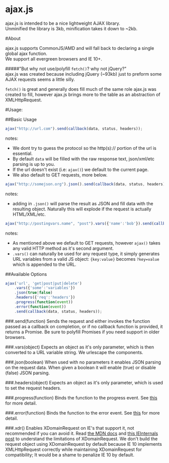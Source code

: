 ajax.js
===========

ajax.js is intended to be a nice lightweight AJAX library.  
Unminified the library is 3kb, minification takes it down to ~2kb.

#About

ajax.js supports CommonJS/AMD and will fall back to declaring a single global ajax function.  
We support all evergreen browsers and IE 10+.

#####"But why not use/polyfill `fetch()`? why not jQuery?"  
ajax.js was created because including jQuery (~93kb) just to preform some AJAX requests seems a little silly.

`fetch()` is great and generally does fill much of the same role ajax.js was created to fill, however ajax.js brings more to the table as an abstraction of XMLHttpRequest.

#Usage:

##Basic Usage

```javascript
ajax("http://url.com").send(callback(data, status, headers));
```
notes: 

- We dont try to guess the protocol so the http(s):// portion of the url is essential.
- By default `data` will be filled with the raw response text, json/xml/etc parsing is up to you.
- If the url doesn't exist (i.e: `ajax()`) we default to the current page.
- We also default to GET requests, more below.

```javascript
ajax("http://somejson.org").json().send(callback(data, status, headers));
```
notes:

- adding in `.json()` will parse the result as JSON and fill data with the resulting object. Naturally this will explode if the request is actually HTML/XML/etc.

```javascript
ajax("http://postingvars.name", "post").vars({'name':'bob'}).send(callback(data, status, headers));
```
notes: 

- As mentioned above we default to GET requests, however `ajax()` takes any valid HTTP method as it's second argument.
- `.vars()` can naturally be used for any request type, it simply generates URL variables from a valid JS object: `{key:value}` becomes `?key=value` which is appended to the URL.



##Available Options

```javascript
ajax('url', 'get|post|put|delete')
	.vars({'some':'variables'})
	.json(true|false)
	.headers({'req':'headers'})
	.progress(function(event))
	.error(function(event))
	.send(callback(data, status, headers));
```

###.send(function)
Sends the request and either invokes the function passed as a callback on completion, or if no callback function is provided, it returns a Promise. Be sure to polyfill Promises if you need support in older browsers.

###.vars(object)
Expects an object as it's only parameter, which is then converted to a URL variable string. We urlescape the components.

###.json(boolean)
When used with no parameters it enables JSON parsing on the request data. When given a boolean it will enable (true) or disable (false) JSON parsing.

###.headers(object)
Expects an object as it's only parameter, which is used to set the request headers.

###.progress(function)
Binds the function to the progress event. See [this](https://developer.mozilla.org/en-US/docs/Web/API/ProgressEvent) for more detail.

###.error(function)
Binds the function to the error event. See [this](https://developer.mozilla.org/en-US/docs/Web/API/ProgressEvent) for more detail.

###.xdr()
Enables XDomainRequest on IE's that support it, not recommended if you can avoid it. Read [the MDN docs](https://developer.mozilla.org/en-US/docs/Web/API/XDomainRequest) and [this IEInternals post](http://blogs.msdn.com/b/ieinternals/archive/2010/05/13/xdomainrequest-restrictions-limitations-and-workarounds.aspx) to understand the limitations of XDomainRequest. We don't build the request object using XDomainRequest by default because IE 10 implements XMLHttpRequest correctly while maintaining XDomainRequest for compatibility; It would be a shame to penalize IE 10 by default.